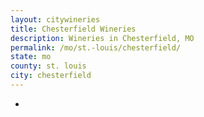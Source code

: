 ```yaml
---
layout: citywineries
title: Chesterfield Wineries
description: Wineries in Chesterfield, MO
permalink: /mo/st.-louis/chesterfield/
state: mo
county: st. louis
city: chesterfield
---
```

-
